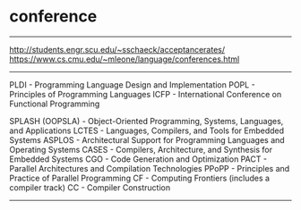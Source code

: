 # conference

---

http://students.engr.scu.edu/~sschaeck/acceptancerates/
https://www.cs.cmu.edu/~mleone/language/conferences.html

---


PLDI - Programming Language Design and Implementation
POPL - Principles of Programming Languages
ICFP - International Conference on Functional Programming

SPLASH (OOPSLA) - Object-Oriented Programming, Systems, Languages, and Applications
LCTES - Languages, Compilers, and Tools for Embedded Systems
ASPLOS - Architectural Support for Programming Languages and Operating Systems
CASES - Compilers, Architecture, and Synthesis for Embedded Systems
CGO - Code Generation and Optimization
PACT - Parallel Architectures and Compilation Technologies
PPoPP - Principles and Practice of Parallel Programming
CF - Computing Frontiers (includes a compiler track)
CC - Compiler Construction

---
